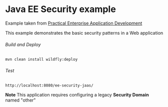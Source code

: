 Java EE Security example
=====================================
Example taken from [Practical Enterprise Application Development](http://www.itbuzzpress.com/ebooks/java-ee-7-development-on-wildfly.html)

This example demonstrates the basic security patterns in a Web application
###### Build and Deploy
```shell
mvn clean install wildfly:deploy  
```

###### Test
```shell
http://localhost:8080/ee-security-jaas/
```
**Note** This application requires configuring a legacy **Security Domain** named "other" 
  
